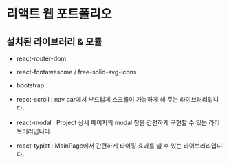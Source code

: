 # 리액트 웹 포트폴리오

## 설치된 라이브러리 & 모듈

- react-router-dom

- react-fontawesome / free-solid-svg-icons

- bootstrap

- react-scroll :
  nav bar에서 부드럽게 스크롤이 가능하게 해 주는 라이브러리입니다.

- react-modal :
  Project 상세 페이지의 modal 창을 간편하게 구현할 수 있는 라이브러리입니다.

- react-typist :
  MainPage에서 간편하게 타이핑 효과를 낼 수 있는 라이브러리입니다.
